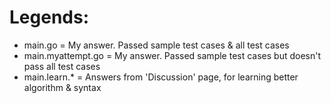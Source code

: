 # Legends:
- main.go = My answer. Passed sample test cases & all test cases
- main.myattempt.go = My answer. Passed sample test cases but doesn't pass all test cases
- main.learn.* = Answers from 'Discussion' page, for learning better algorithm & syntax